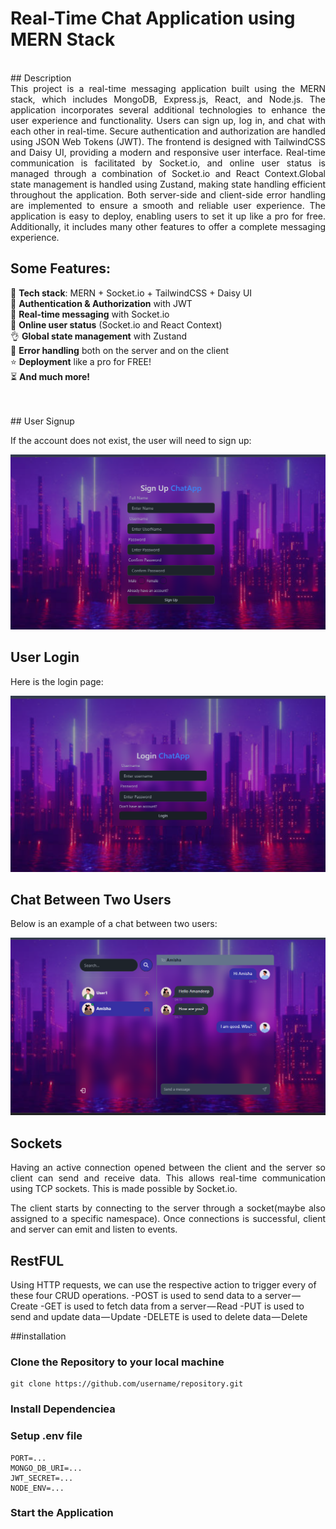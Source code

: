 # Real-Time Chat Application using MERN Stack
<br>
## Description
<div style="text-align: justify;">
This project is a real-time messaging application built using the MERN stack, which includes MongoDB, Express.js, React, and Node.js. The application incorporates several additional technologies to enhance the user experience and functionality. Users can sign up, log in, and chat with each other in real-time. Secure authentication and authorization are handled using JSON Web Tokens (JWT). The frontend is designed with TailwindCSS and Daisy UI, providing a modern and responsive user interface. Real-time communication is facilitated by Socket.io, and online user status is managed through a combination of Socket.io and React Context.Global state management is handled using Zustand, making state handling efficient throughout the application. Both server-side and client-side error handling are implemented to ensure a smooth and reliable user experience. The application is easy to deploy, enabling users to set it up like a pro for free. Additionally, it includes many other features to offer a complete messaging experience.
</div>

## Some Features:

🌟 **Tech stack**: MERN + Socket.io + TailwindCSS + Daisy UI  
🎃 **Authentication & Authorization** with JWT  
👾 **Real-time messaging** with Socket.io  
🚀 **Online user status** (Socket.io and React Context)  
👌 **Global state management** with Zustand  
🐞 **Error handling** both on the server and on the client  
⭐ **Deployment** like a pro for FREE!  
⏳ **And much more!**

<br>
<br>
## User Signup

If the account does not exist, the user will need to sign up:

![SignUp Page](./frontend/public/signup.png)
<br>
## User Login

Here is the login page:

![Login Page](./frontend/public/login.png)
<br>
## Chat Between Two Users

Below is an example of a chat between two users:

![Chat Page](./frontend/public/chat.png)
<br>

## Sockets
<div style="text-align: justify;">
Having an active connection opened between the client and the server so client can send and receive data. This allows real-time communication using TCP sockets. This is made possible by Socket.io.

The client starts by connecting to the server through a socket(maybe also assigned to a specific namespace). Once connections is successful, client and server can emit and listen to events.  
</div>


## RestFUL
<div>
Using HTTP requests, we can use the respective action to trigger every of these four CRUD operations.
-POST is used to send data to a server — Create
-GET is used to fetch data from a server — Read
-PUT is used to send and update data — Update
-DELETE is used to delete data — Delete
</div>


##installation
<br>
### Clone the Repository to your local machine 
```
git clone https://github.com/username/repository.git
```

### Install Dependenciea 


### Setup .env file

```dotenv
PORT=...
MONGO_DB_URI=...
JWT_SECRET=...
NODE_ENV=...
```

### Start the Application


